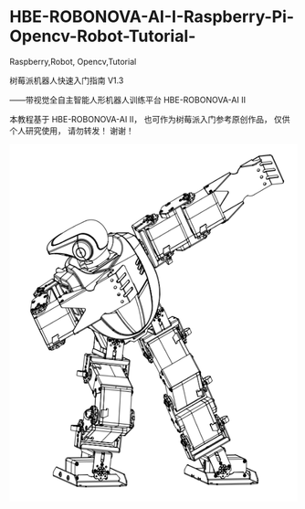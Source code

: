 # HBE-ROBONOVA-AI-I-Raspberry-Pi-Opencv-Robot-Tutorial-
Raspberry,Robot, Opencv,Tutorial

树莓派机器人快速入门指南 V1.3  

——带视觉全自主智能人形机器人训练平台 HBE-ROBONOVA-AI II  

本教程基于 HBE-ROBONOVA-AI II， 也可作为树莓派入门参考原创作品， 仅供个人研究使用， 请勿转发！ 谢谢！  

![robot](./working/robot.png)  
